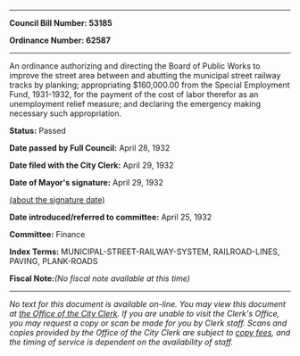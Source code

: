 

********

**Council Bill Number: 53185**
   
**Ordinance Number: 62587**
********

 An ordinance authorizing and directing the Board of Public Works to improve the street area between and abutting the municipal street railway tracks by planking; appropriating $160,000.00 from the Special Employment Fund, 1931-1932, for the payment of the cost of labor therefor as an unemployment relief measure; and declaring the emergency making necessary such appropriation.

**Status:** Passed
   
**Date passed by Full Council:** April 28, 1932
   
**Date filed with the City Clerk:** April 29, 1932
   
**Date of Mayor's signature:** April 29, 1932
   
[(about the signature date)](/~public/approvaldate.htm)
   
   
   
**Date introduced/referred to committee:** April 25, 1932
   
**Committee:** Finance
   
   
**Index Terms:** MUNICIPAL-STREET-RAILWAY-SYSTEM, RAILROAD-LINES, PAVING, PLANK-ROADS

**Fiscal Note:**_(No fiscal note available at this time)_
********

_No text for this document is available on-line. You may view this document at [the Office of the City Clerk](http://www.seattle.gov/leg/clerk/contactUs.htm). If you are unable to visit the Clerk's Office, you may request a copy or scan be made for you by Clerk staff. Scans and copies provided by the Office of the City Clerk are subject to [copy fees](http://clerk.seattle.gov/~public/clerkfees.htm), and the timing of service is dependent on the availability of staff._

